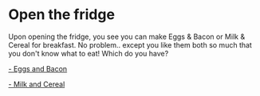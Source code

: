 # Open the fridge

Upon opening the fridge, you see you can make Eggs & Bacon or Milk & Cereal for breakfast. No problem.. except you like them both so much that you don't know what to eat! Which do you have?

[- Eggs and Bacon](Egg-and-Bacon/Eggs-gone.md)

[- Milk and Cereal](Milk-and-Cereal/Made-breakfast.md)